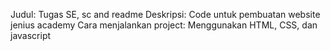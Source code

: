Judul: Tugas SE, sc and readme
Deskripsi: Code untuk pembuatan website jenius academy
Cara menjalankan project:
Menggunakan HTML, CSS, dan javascript
